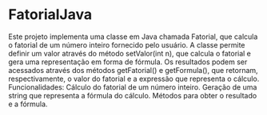 # FatorialJava
 Este projeto implementa uma classe em Java chamada Fatorial, que calcula o fatorial de um número inteiro fornecido pelo usuário. A classe permite definir um valor através do método setValor(int n), que calcula o fatorial e gera uma representação em forma de fórmula. Os resultados podem ser acessados através dos métodos getFatorial() e getFormula(), que retornam, respectivamente, o valor do fatorial e a expressão que representa o cálculo. Funcionalidades: Cálculo do fatorial de um número inteiro. Geração de uma string que representa a fórmula do cálculo. Métodos para obter o resultado e a fórmula.
